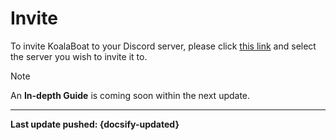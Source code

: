 # Invite
To invite KoalaBoat to your Discord server, please click [this link](https://koalaboat.com/invite) and select the server you wish to invite it to.

> [!NOTE]
> An **In-depth Guide** is coming soon within the next update.

----

**Last update pushed: {docsify-updated}**